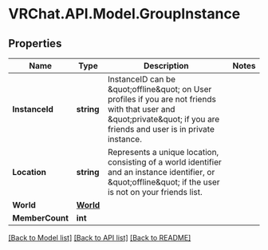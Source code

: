 # VRChat.API.Model.GroupInstance

## Properties

Name | Type | Description | Notes
------------ | ------------- | ------------- | -------------
**InstanceId** | **string** | InstanceID can be \&quot;offline\&quot; on User profiles if you are not friends with that user and \&quot;private\&quot; if you are friends and user is in private instance. | 
**Location** | **string** | Represents a unique location, consisting of a world identifier and an instance identifier, or \&quot;offline\&quot; if the user is not on your friends list. | 
**World** | [**World**](World.md) |  | 
**MemberCount** | **int** |  | 

[[Back to Model list]](../README.md#documentation-for-models) [[Back to API list]](../README.md#documentation-for-api-endpoints) [[Back to README]](../README.md)

